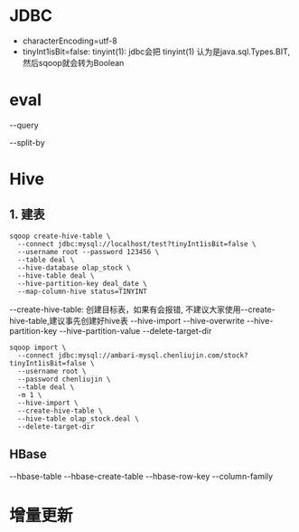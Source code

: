 # JDBC

* characterEncoding=utf-8
* tinyInt1isBit=false: tinyint(1): jdbc会把 tinyint(1) 认为是java.sql.Types.BIT,然后sqoop就会转为Boolean

# eval

--query



--split-by

# Hive

## 1. 建表

```
sqoop create-hive-table \
  --connect jdbc:mysql://localhost/test?tinyInt1isBit=false \
  --username root --password 123456 \
  --table deal \
  --hive-database olap_stock \
  --hive-table deal \
  --hive-partition-key deal_date \
  --map-column-hive status=TINYINT 
```

--create-hive-table: 创建目标表，如果有会报错, 不建议大家使用--create-hive-table,建议事先创建好hive表
--hive-import
--hive-overwrite
--hive-partition-key
--hive-partition-value
--delete-target-dir

```
sqoop import \
  --connect jdbc:mysql://ambari-mysql.chenliujin.com/stock?tinyInt1isBit=false \
  --username root \
  --password chenliujin \
  --table deal \
  -m 1 \
  --hive-import \
  --create-hive-table \
  --hive-table olap_stock.deal \
  --delete-target-dir
```

## HBase

--hbase-table
--hbase-create-table
--hbase-row-key
--column-family

# 增量更新
